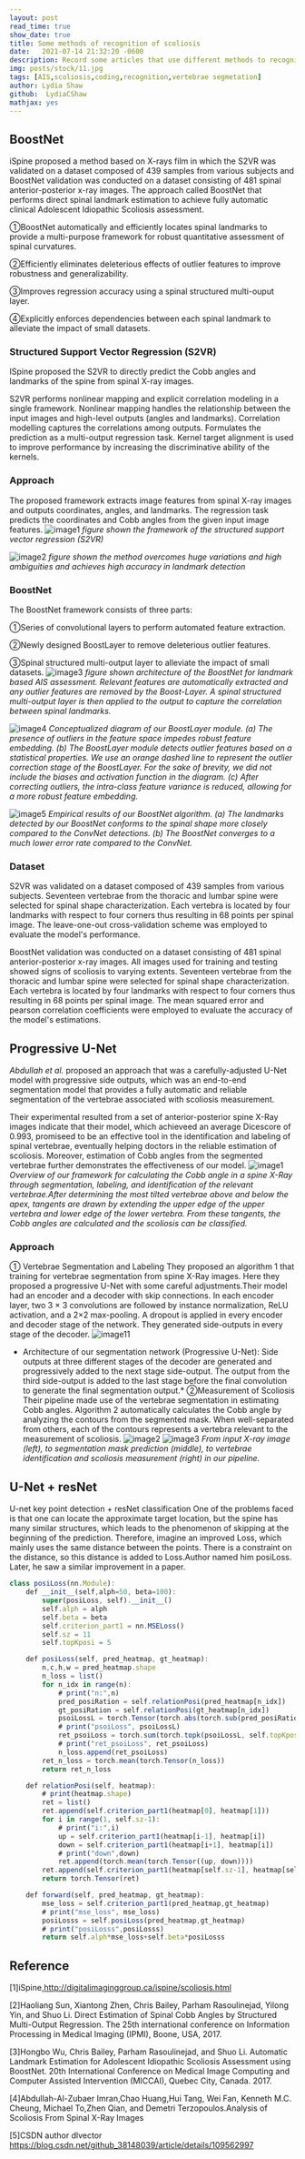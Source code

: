 ```yaml
---
layout: post
read_time: true
show_date: true
title: Some methods of recognition of scoliosis
date:   2021-07-14 21:32:20 -0600
description: Record some articles that use different methods to recognition spine
img: posts/stock/11.jpg
tags: [AIS,scoliosis,coding,recognition,vertebrae segmetation]
author: Lydia Shaw
github:  LydiaCShaw
mathjax: yes
---
```

## BoostNet

iSpine proposed a method based on X-rays film in which the S2VR was validated on a dataset composed of 439 samples from various subjects and BoostNet validation was conducted on a dataset consisting of 481 spinal anterior-posterior x-ray images. The approach called BoostNet that performs direct spinal landmark estimation to achieve fully automatic clinical Adolescent Idiopathic Scoliosis assessment.

①BoostNet automatically and efficiently locates spinal landmarks to provide a multi-purpose framework for robust quantitative assessment of spinal curvatures.

②Efficiently eliminates deleterious effects of outlier features to improve robustness and generalizability.

③Improves regression accuracy using a spinal structured multi-ouput layer.

④Explicitly enforces dependencies between each spinal landmark to alleviate the impact of small datasets.
### Structured Support Vector Regression (S2VR)
ISpine proposed the S2VR to directly predict the Cobb angles and landmarks of the spine from spinal X-ray images.

S2VR performs nonlinear mapping and explicit correlation modeling in a single framework.
Nonlinear mapping handles the relationship between the input images and high-level outputs (angles and landmarks).
Correlation modelling captures the correlations among outputs.
Formulates the prediction as a multi-output regression task.
Kernel target alignment is used to improve performance by increasing the discriminative ability of the kernels.
### Approach
The proposed framework extracts image features from spinal X-ray images and outputs coordinates, angles, and landmarks. The regression task predicts the coordinates and Cobb angles from the given input image features.
![image1](.\assets\img\posts\20210714\ispine1.png)
*figure shown the framework of the structured support vector regression (S2VR)*

![image2](https://raw.githubusercontent.com/HEU-F8-PRACTICE/stor/master/20210714/9b7d174375f26da92d95c0e96f9a8c9e/9b7d174375f26da92d95c0e96f9a8c9e.png)
*figure shown the method overcomes huge variations and high ambiguities and achieves high accuracy in landmark detection*

### BoostNet 
The BoostNet framework consists of three parts:

①Series of convolutional layers to perform automated feature extraction.

②Newly designed BoostLayer to remove deleterious outlier features.

③Spinal structured multi-output layer to alleviate the impact of small datasets.
![image3](.\assets\img\posts\20210714\ispine3.png)
*figure shown architecture of the BoostNet for landmark based AIS assessment. Relevant features are automatically extracted and any outlier features are removed by the Boost-Layer. A spinal structured multi-output layer is then applied to the output to capture the correlation between spinal landmarks.*

![image4](https://raw.githubusercontent.com/HEU-F8-PRACTICE/stor/master/20210714/95317683d74ab4e72a54bee02128c6bf/95317683d74ab4e72a54bee02128c6bf.png)
*Conceptualized diagram of our BoostLayer module. (a) The presence of outliers in the feature space impedes robust feature embedding. (b) The BoostLayer module detects outlier features based on a statistical properties. We use an orange dashed line to represent the outlier correction stage of the BoostLayer. For the sake of brevity, we did not include the biases and activation function in the diagram. (c) After correcting outliers, the intra-class feature variance is reduced, allowing for a more robust feature embedding.*

![image5](https://raw.githubusercontent.com/HEU-F8-PRACTICE/stor/master/20210714/c1204192dcce9804e6403133a5a62b4b/c1204192dcce9804e6403133a5a62b4b.png)
*Empirical results of our BoostNet algorithm. (a) The landmarks detected by our BoostNet conforms to the spinal shape more closely compared to the ConvNet detections. (b) The BoostNet converges to a much lower error rate compared to the ConvNet.*

### Dataset
S2VR was validated on a dataset composed of 439 samples from various subjects. Seventeen vertebrae from the thoracic and lumbar spine were selected for spinal shape characterization. Each vertebra is located by four landmarks with respect to four corners thus resulting in 68 points per spinal image. The leave-one-out cross-validation scheme was employed to evaluate the model's performance.

BoostNet validation was conducted on a dataset consisting of 481 spinal anterior-posterior x-ray images. All images used for training and testing showed signs of scoliosis to varying extents. Seventeen vertebrae from the thoracic and lumbar spine were selected for spinal shape characterization. Each vertebra is located by four landmarks with respect to four corners thus resulting in 68 points per spinal image. The mean squared error and pearson correlation coefficients were employed to evaluate the accuracy of the model's estimations.

## Progressive U-Net
*Abdullah et al.* proposed an approach that was a carefully-adjusted U-Net model with progressive side outputs, which was an end-to-end segmentation model that provides a fully automatic and reliable segmentation of the vertebrae associated with scoliosis measurement. 

Their experimental resulted from a set of anterior-posterior spine X-Ray images indicate that their model, which achieveed an average Dicescore of 0.993, promiseed to be an effective tool in the identification and labeling of spinal vertebrae, eventually helping doctors in the reliable estimation of scoliosis. Moreover, estimation of Cobb angles from the segmented vertebrae further demonstrates the effectiveness of our model.
![image1](.\assets\img\posts\20210714\1.jpg)
*Overview of our framework for calculating the Cobb angle in a spine X-Ray through segmentation, labeling, and identification of the relevant vertebrae.After determining the most tilted vertebrae above and below the apex, tangents are drawn by extending the upper edge of the upper vertebra and lower edge of the lower vertebra. From these tangents, the Cobb angles are calculated and the scoliosis can be classified.*
### Approach
① Vertebrae Segmentation and Labeling
They proposed an algorithm 1 that training for vertebrae segmentation from spine X-Ray images. Here they proposed a progressive U-Net with some careful adjustments.Their model had an encoder and a decoder with skip connections. In each encoder layer, two 3 × 3 convolutions are followed by instance normalization, ReLU activation, and a 2×2 max-pooling. A dropout is applied in every encoder and decoder stage of the network. They generated side-outputs in every stage of the decoder.
![image11](https://raw.githubusercontent.com/HEU-F8-PRACTICE/stor/master/20210714/1d362ba76ae8b66052c53f458c3b76d0/1d362ba76ae8b66052c53f458c3b76d0.jpg)
* Architecture of our segmentation network (Progressive U-Net): Side outputs at three different stages of the decoder are generated and progressively added to the next stage side-output. The output from the third side-output is added to the last stage before the final convolution to generate the final segmentation output.*
②Measurement of Scoliosis
Their pipeline made use of the vertebrae segmentation in
estimating Cobb angles. Algorithm 2 automatically calculates the Cobb angle by analyzing the contours from the segmented mask. When well-separated from others, each of the contours represents a vertebra relevant to the measurement of scoliosis.
![image2](https://raw.githubusercontent.com/HEU-F8-PRACTICE/stor/master/20210714/f154a8b20729327aefd3073a2d7597eb/f154a8b20729327aefd3073a2d7597eb.jpg)
![image3](.\assets\img\posts\20210714\3.jpg)
*From input X-ray image (left), to segmentation mask prediction (middle), to vertebrae identification and scoliosis measurement (right) in our pipeline.*

## U-Net + resNet
U-net key point detection + resNet classification
One of the problems faced is that one can locate the approximate target location, but the spine has many similar structures, which leads to the phenomenon of skipping at the beginning of the prediction. Therefore, imagine an improved Loss, which mainly uses the same distance between the points. There is a constraint on the distance, so this distance is added to Loss.Author named him posiLoss. Later, he saw a similar improvement in a paper.

```javascript
class posiLoss(nn.Module):
    def __init__(self,alph=50, beta=100):
        super(posiLoss, self).__init__()
        self.alph = alph
        self.beta = beta
        self.criterion_part1 = nn.MSELoss()
        self.sz = 11
        self.topKposi = 5

    def posiLoss(self, pred_heatmap, gt_heatmap):
        n,c,h,w = pred_heatmap.shape
        n_loss = list()
        for n_idx in range(n):
            # print("n:",n)
            pred_posiRation = self.relationPosi(pred_heatmap[n_idx])
            gt_posiRation = self.relationPosi(gt_heatmap[n_idx])
            psoiLossL = torch.Tensor(torch.abs(torch.sub(pred_posiRation, gt_posiRation))).cuda()
            # print("psoiLoss", psoiLossL)
            ret_psoiLoss = torch.sum(torch.topk(psoiLossL, self.topKposi).values)
            # print("ret_psoiLoss", ret_psoiLoss)
            n_loss.append(ret_psoiLoss)
        ret_n_loss = torch.mean(torch.Tensor(n_loss))
        return ret_n_loss

    def relationPosi(self, heatmap):
        # print(heatmap.shape)
        ret = list()
        ret.append(self.criterion_part1(heatmap[0], heatmap[1]))
        for i in range(1, self.sz-1):
            # print("i:",i)
            up = self.criterion_part1(heatmap[i-1], heatmap[i])
            down = self.criterion_part1(heatmap[i+1], heatmap[i])
            # print("down",down)
            ret.append(torch.mean(torch.Tensor((up, down))))
        ret.append(self.criterion_part1(heatmap[self.sz-1], heatmap[self.sz -2]))
        return torch.Tensor(ret)

    def forward(self, pred_heatmap, gt_heatmap):
        mse_loss = self.criterion_part1(pred_heatmap,gt_heatmap)
        # print("mse_loss", mse_loss)
        posiLosss = self.posiLoss(pred_heatmap,gt_heatmap)
        # print("posiLosss",posiLosss)
        return self.alph*mse_loss+self.beta*posiLosss
```



## Reference
[1]iSpine,http://digitalimaginggroup.ca/ispine/scoliosis.html

[2]Haoliang Sun, Xiantong Zhen, Chris Bailey, Parham Rasoulinejad, Yilong Yin, and Shuo Li. Direct Estimation of Spinal Cobb Angles by Structured Multi-Output Regression. The 25th international conference on Information Processing in Medical Imaging (IPMI), Boone, USA, 2017.

[3]Hongbo Wu, Chris Bailey, Parham Rasoulinejad, and Shuo Li. Automatic Landmark Estimation for Adolescent Idiopathic Scoliosis Assessment using BoostNet. 20th International Conference on Medical Image Computing and Computer Assisted Intervention (MICCAI), Quebec City, Canada. 2017.

[4]Abdullah-Al-Zubaer Imran,Chao Huang,Hui Tang, Wei Fan, Kenneth M.C. Cheung, Michael To,Zhen Qian, and Demetri Terzopoulos.Analysis of Scoliosis From Spinal X-Ray Images

[5]CSDN author dlvector
https://blog.csdn.net/github_38148039/article/details/109562997